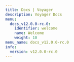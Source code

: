 ```yaml
---
title: Docs | Voyager
description: Voyager Docs
menu:
  docs_v12.0.0-rc.0:
    identifier: welcome
    name: Welcome
    weight: 10
menu_name: docs_v12.0.0-rc.0
info:
  version: v12.0.0-rc.0
---
```


